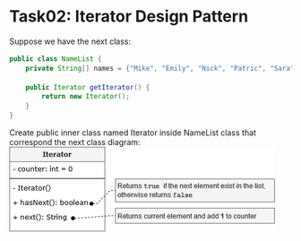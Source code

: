 # Task02: Iterator Design Pattern

Suppose we have the next class:

```java
public class NameList {
    private String[] names = {"Mike", "Emily", "Nick", "Patric", "Sara"};

    public Iterator getIterator() {
        return new Iterator();
    }
}
```

Create public inner class named Iterator inside NameList class that correspond the next class diagram:
![screenshot](https://github.com/KorbutViacheslav/pre-marathone-training/blob/main/pre-marathone-training/sprint03/screenshots-tasks-s3/iterator.png?raw=true)